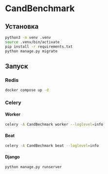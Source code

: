 # CandBenchmark

## Установка
```bash
python3 -m venv .venv
source .venv/bin/activate
pip install -r requirements.txt
python manage.py migrate
```

## Запуск

### Redis
```bash
docker compose up -d
```

### Celery

#### Worker
```bash
celery -A CandBechmark worker --loglevel=info
```

#### Beat
```bash
celery -A CandBechmark beat --loglevel=info
```

#### Django
```bash
python manage.py runserver
```